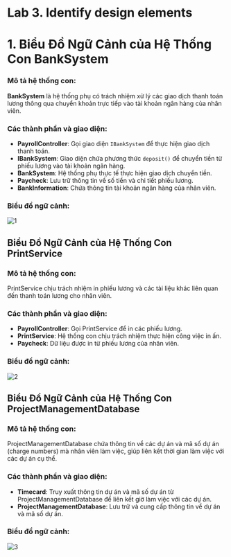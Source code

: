 # Lab 3. Identify design elements

# 1. **Biểu Đồ Ngữ Cảnh của Hệ Thống Con BankSystem**

### Mô tả hệ thống con:
**BankSystem** là hệ thống phụ có trách nhiệm xử lý các giao dịch thanh toán lương thông qua chuyển khoản trực tiếp vào tài khoản ngân hàng của nhân viên.

### Các thành phần và giao diện:
- **PayrollController**: Gọi giao diện `IBankSystem` để thực hiện giao dịch thanh toán.
- **IBankSystem**: Giao diện chứa phương thức `deposit()` để chuyển tiền từ phiếu lương vào tài khoản ngân hàng.
- **BankSystem**: Hệ thống phụ thực tế thực hiện giao dịch chuyển tiền.
- **Paycheck**: Lưu trữ thông tin về số tiền và chi tiết phiếu lương.
- **BankInformation**: Chứa thông tin tài khoản ngân hàng của nhân viên.

### Biểu đồ ngữ cảnh:

![1](https://www.planttext.com/api/plantuml/svg/PD5DQWCn30NWlKyXifeiSe4iIg1JIdUXANIjiGKnyOmLMIxaR5tqIBr2FJzE6BgrFfwUxT_ldqDI5CrzC6Wr2hpq7EADo70vzjOp3WgR3z-JHN4Rm0HgryCZtdeQz2ZHKafH9iJy3zapsSiyNCzQLEmmqOdaorkQYEkCgLrWzrIMxk6ThfcIGctJLF3MRerQs1LNZqQjMOOxXd7BAfBv4LdhDRhmKMyDSuNF66mEg0JBTPjpp98-erp8tM5nGWkQytZMBIdwa0gSMhfk3wVot0yu9Qpwrmcyqa1IGfqvqE36h_e3003__mC0)

## Biểu Đồ Ngữ Cảnh của Hệ Thống Con PrintService

### Mô tả hệ thống con:
PrintService chịu trách nhiệm in phiếu lương và các tài liệu khác liên quan đến thanh toán lương cho nhân viên.

### Các thành phần và giao diện:
- **PayrollController**: Gọi PrintService để in các phiếu lương.
- **PrintService**: Hệ thống con chịu trách nhiệm thực hiện công việc in ấn.
- **Paycheck**: Dữ liệu được in từ phiếu lương của nhân viên.

### Biểu đồ ngữ cảnh:
![2](https://www.planttext.com/api/plantuml/svg/PD5DQWCn30NWlKyXifeiSe4iIg1JIdUXANIjiGKnyOmLMIxaR5tqIBr2FJzE6BgrFfwUxT_ldqDI5CrzC6Wr2hpq7EADo70vzjOp3WgR3z-JHN4Rm0HgryCZtdeQz2ZHKafH9iJy3zapsSiyNCzQLEmmqOdaorkQYEkCgLrWzrIMxk6ThfcIGctJLF3MRerQs1LNZqQjMOOxXd7BAfBv4LdhDRhmKMyDSuNF66mEg0JBTPjpp98-erp8tM5nGWkQytZMBIdwa0gSMhfk3wVot0yu9Qpwrmcyqa1IGfqvqE36h_e3003__mC0)

## Biểu Đồ Ngữ Cảnh của Hệ Thống Con ProjectManagementDatabase
### Mô tả hệ thống con:
ProjectManagementDatabase chứa thông tin về các dự án và mã số dự án (charge numbers) mà nhân viên làm việc, giúp liên kết thời gian làm việc với các dự án cụ thể.

### Các thành phần và giao diện:
- **Timecard**: Truy xuất thông tin dự án và mã số dự án từ ProjectManagementDatabase để liên kết giờ làm việc với các dự án.
- **ProjectManagementDatabase**: Lưu trữ và cung cấp thông tin về dự án và mã số dự án.
### Biểu đồ ngữ cảnh:
![3](https://www.planttext.com/api/plantuml/svg/PD5DQWCn30NWlKyXifeiSe4iIg1JIdUXANIjiGKnyOmLMIxaR5tqIBr2FJzE6BgrFfwUxT_ldqDI5CrzC6Wr2hpq7EADo70vzjOp3WgR3z-JHN4Rm0HgryCZtdeQz2ZHKafH9iJy3zapsSiyNCzQLEmmqOdaorkQYEkCgLrWzrIMxk6ThfcIGctJLF3MRerQs1LNZqQjMOOxXd7BAfBv4LdhDRhmKMyDSuNF66mEg0JBTPjpp98-erp8tM5nGWkQytZMBIdwa0gSMhfk3wVot0yu9Qpwrmcyqa1IGfqvqE36h_e3003__mC0)

